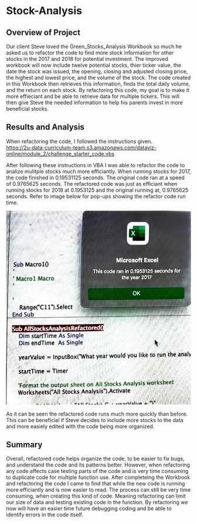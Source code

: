 # Stock-Analysis

## Overview of Project
  Our client Steve loved the Green_Stocks_Analysis Workbook so much he asked us to refactor the code to find more stock information for other stocks in the 2017 and 2018 for potential investment. The improved workbook will now include twelve potential stocks, thier ticker value, the date the stock was issued, the opening, closing and adjusted closing price, the highest and lowest price, and the volume of the stock. The code created in this Workbook then retrieves this information, finds the total daily volume, and the return on each stock.
  By refactoring this code, my goal is to make it more effieciant and be able to retrieve data for multiple tickers. This will then give Steve the needed information to help his parents invest in more beneficial stocks.

## Results and Analysis
  When refactoring the code, I followed the instructions given.    
https://2u-data-curriculum-team.s3.amazonaws.com/dataviz-online/module_2/challenge_starter_code.vbs

   After following these instructions in VBA I was able to refactor the code to analize mulitple stocks much more efficiantly. When running stocks for 2017, the code finished in 0.19531125 seconds. The original code ran at a speed of 0.9765625 seconds. The refactored code was just as efficiant when running stocks for 2018 at 0.1953125 and the original running at, 0.9765625 seconds. Refer to image below for pop-ups showing the refactor code run time.
   
   ![Uploading new code.png…](https://github.com/CameronSunyich/Stock-Analysis/blob/main/new%20code.png)  
    
   As it can be seen the refactored code runs much more quickly than before. This can be beneficial if Steve decides to include more stocks to the data and more easiely edited with the code being more organized.

  ## Summary
  Overall, refactored code helps organize the code, to be easier to fix bugs, and understand the code and its patterns better. However, when refactoring any code affects case testing parts of the code and is very time consuming to duplicate code for multiple function use.
  After completeing the Workbook and refactoring the code I came to find that while the new code is running more efficiantly and is now easier to read. The process can still be very time consuming, when creating this kind of code. Meaning refactoring can limit our size of data and testing existing code in the function. By refactoring we now will have an easier time future debugging coding and be able to identify errors in the code itself. 
